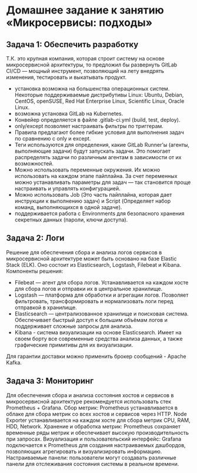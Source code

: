 # Домашнее задание к занятию «Микросервисы: подходы»
## Задача 1: Обеспечить разработку
Т.К. это крупная компания, которая строит систему на основе микросервисной архитектуры, то предложил бы развернуть  GitLab CI/CD  — мощный инструмент, позволяющий на лету внедрять изменения, тестировать и выкатывать продукт.  

- установка возможна на большенства операционных систем. Некоторые поддерживаемые дистрибутивы Linux: Ubuntu, Debian, CentOS, openSUSE, Red Hat Enterprise Linux, Scientific Linux, Oracle Linux.
- возможна установка GitLab на Kubernetes.
- Конвейер определяется в файле .gitlab-ci.yml (build, test, deploy).
- only/except позволяет настраивать фильтры по триггерам.
- Правила предлагают более гибкие условия для выполнения задач по сравнению с only и except.
- Теги используются для определения, какие GitLab Runner'ы (агенты, выполняющие задачи) будут запускать задачи. Это помогает распределять задачи по различным агентам в зависимости от их возможностей.
- Можно использовать переменные окружения. Их можно использовать на каждом этапе пайплайна. За счет переменных можно устанавливать параметры для задач — так становится проще настраивать и управлять конфигурацией.
- Можно использовать Job (Это часть пайплайна, которая дает инструкции к выполнению задач) и Script (Определяет набор команд, выполняющихся в одной задаче).
- поддерживается работа с Environments для безопасного хранения секретных данных (пароли, ключи доступа).

## Задача 2: Логи
Решение для обеспечения сбора и анализа логов сервисов в микросервисной архитектуре может быть основано на базе Elastic Stack (ELK). Оно состоит из Elasticsearch, Logstash, Filebeat и Kibana.
Компоненты решения:
- Filebeat — агент для сбора логов. Устанавливается на каждом хосте для сбора логов и отправки их в центральное хранилище.
- Logstash — платформа для обработки и агрегации логов. Позволяет фильтровать, трансформировать и нормализовать логи перед отправкой в хранилище.
- Elasticsearch — централизованное хранилище и поисковая система. Обеспечивает быстрый доступ к большим объёмам логов и поддерживает сложные запросы для анализа.
- Kibana - система визуализации на основе Elasticsearch. Имеет на своем борту все современные средства анализа данных, а также графические примитивы для их визуализации.

Для гарантии доставки  можно применить брокер сообщений - Apache Kafka.

## Задача 3: Мониторинг

Для обеспечения сбора и анализа состояния хостов и сервисов в микросервисной архитектуре рекомендуется использовать стек Prometheus + Grafana. 
Сбор метрик:
Prometheus устанавливается в облаке для сбора метрик со всех хостов и сервисов через HTTP.
Node Exporter устанавливается на каждом хосте для сбора метрик CPU, RAM, HDD, Network.
Хранение и обработка метрик: Prometheus сохраняет временные ряды метрик и обеспечивает высокую производительность при запросах. 
Визуализация и пользовательский интерфейс: Grafana подключается к Prometheus для создания настраиваемых дашбордов, позволяющих агрегировать и визуализировать информацию. 
Настраиваемые панели: пользователи могут создавать различные панели для отслеживания состояния системы в реальном времени. 
